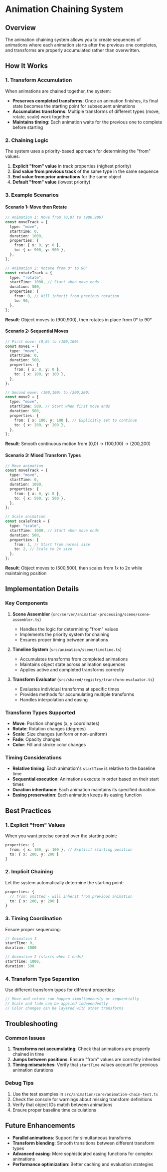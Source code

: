 # Animation Chaining System

## Overview

The animation chaining system allows you to create sequences of animations where each animation starts after the previous one completes, and transforms are properly accumulated rather than overwritten.

## How It Works

### 1. Transform Accumulation

When animations are chained together, the system:

- **Preserves completed transforms**: Once an animation finishes, its final state becomes the starting point for subsequent animations
- **Accumulates transforms**: Multiple transforms of different types (move, rotate, scale) work together
- **Maintains timing**: Each animation waits for the previous one to complete before starting

### 2. Chaining Logic

The system uses a priority-based approach for determining the "from" values:

1. **Explicit "from" value** in track properties (highest priority)
2. **End value from previous track** of the same type in the same sequence
3. **End value from prior animations** for the same object
4. **Default "from" value** (lowest priority)

### 3. Example Scenarios

#### Scenario 1: Move then Rotate

```typescript
// Animation 1: Move from (0,0) to (900,900)
const moveTrack = {
  type: "move",
  startTime: 0,
  duration: 1000,
  properties: {
    from: { x: 0, y: 0 },
    to: { x: 900, y: 900 },
  },
};

// Animation 2: Rotate from 0° to 90°
const rotateTrack = {
  type: "rotate",
  startTime: 1000, // Start when move ends
  duration: 500,
  properties: {
    from: 0, // Will inherit from previous rotation
    to: 90,
  },
};
```

**Result**: Object moves to (900,900), then rotates in place from 0° to 90°

#### Scenario 2: Sequential Moves

```typescript
// First move: (0,0) to (100,100)
const move1 = {
  type: "move",
  startTime: 0,
  duration: 500,
  properties: {
    from: { x: 0, y: 0 },
    to: { x: 100, y: 100 },
  },
};

// Second move: (100,100) to (200,200)
const move2 = {
  type: "move",
  startTime: 500, // Start when first move ends
  duration: 500,
  properties: {
    from: { x: 100, y: 100 }, // Explicitly set to continue
    to: { x: 200, y: 200 },
  },
};
```

**Result**: Smooth continuous motion from (0,0) → (100,100) → (200,200)

#### Scenario 3: Mixed Transform Types

```typescript
// Move animation
const moveTrack = {
  type: "move",
  startTime: 0,
  duration: 1000,
  properties: {
    from: { x: 0, y: 0 },
    to: { x: 500, y: 500 },
  },
};

// Scale animation
const scaleTrack = {
  type: "scale",
  startTime: 1000, // Start when move ends
  duration: 500,
  properties: {
    from: 1, // Start from normal size
    to: 2, // Scale to 2x size
  },
};
```

**Result**: Object moves to (500,500), then scales from 1x to 2x while maintaining position

## Implementation Details

### Key Components

1. **Scene Assembler** (`src/server/animation-processing/scene/scene-assembler.ts`)
   - Handles the logic for determining "from" values
   - Implements the priority system for chaining
   - Ensures proper timing between animations

2. **Timeline System** (`src/animation/scene/timeline.ts`)
   - Accumulates transforms from completed animations
   - Maintains object state across animation sequences
   - Applies active and completed transforms correctly

3. **Transform Evaluator** (`src/shared/registry/transform-evaluator.ts`)
   - Evaluates individual transforms at specific times
   - Provides methods for accumulating multiple transforms
   - Handles interpolation and easing

### Transform Types Supported

- **Move**: Position changes (x, y coordinates)
- **Rotate**: Rotation changes (degrees)
- **Scale**: Size changes (uniform or non-uniform)
- **Fade**: Opacity changes
- **Color**: Fill and stroke color changes

### Timing Considerations

- **Relative timing**: Each animation's `startTime` is relative to the baseline time
- **Sequential execution**: Animations execute in order based on their start times
- **Duration inheritance**: Each animation maintains its specified duration
- **Easing preservation**: Each animation keeps its easing function

## Best Practices

### 1. Explicit "from" Values

When you want precise control over the starting point:

```typescript
properties: {
  from: { x: 100, y: 100 }, // Explicit starting position
  to: { x: 200, y: 200 }
}
```

### 2. Implicit Chaining

Let the system automatically determine the starting point:

```typescript
properties: {
  // from: omitted - will inherit from previous animation
  to: { x: 200, y: 200 }
}
```

### 3. Timing Coordination

Ensure proper sequencing:

```typescript
// Animation 1
startTime: 0,
duration: 1000

// Animation 2 (starts when 1 ends)
startTime: 1000,
duration: 500
```

### 4. Transform Type Separation

Use different transform types for different properties:

```typescript
// Move and rotate can happen simultaneously or sequentially
// Scale and fade can be applied independently
// Color changes can be layered with other transforms
```

## Troubleshooting

### Common Issues

1. **Transforms not accumulating**: Check that animations are properly chained in time
2. **Jumps between positions**: Ensure "from" values are correctly inherited
3. **Timing mismatches**: Verify that `startTime` values account for previous animation durations

### Debug Tips

1. Use the test examples in `src/animation/core/animation-chain-test.ts`
2. Check the console for warnings about missing transform definitions
3. Verify that object IDs match between animations
4. Ensure proper baseline time calculations

## Future Enhancements

- **Parallel animations**: Support for simultaneous transforms
- **Transform blending**: Smooth transitions between different transform types
- **Advanced easing**: More sophisticated easing functions for complex animations
- **Performance optimization**: Better caching and evaluation strategies
